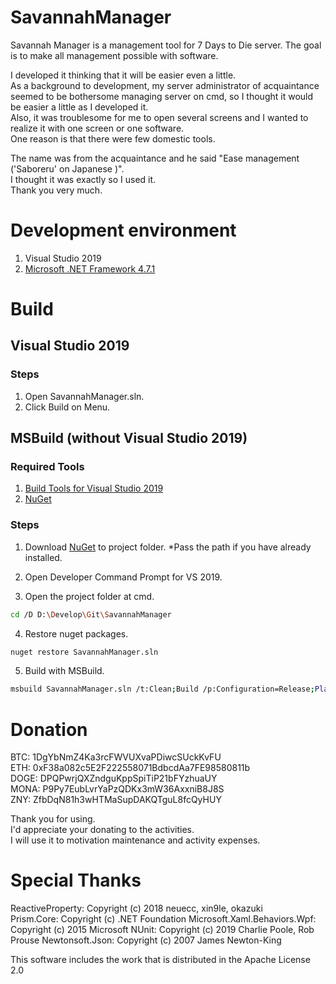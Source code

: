 # SavannahManager
Savannah Manager is a management tool for 7 Days to Die server.
The goal is to make all management possible with software. 

I developed it thinking that it will be easier even a little.  
As a background to development, my server administrator of acquaintance seemed to be bothersome managing server on cmd, so I thought it would be easier a little as I developed it.  
Also, it was troublesome for me to open several screens and I wanted to realize it with one screen or one software.  
One reason is that there were few domestic tools.  

The name was from the acquaintance and he said  "Ease management ('Saboreru' on Japanese )".  
I thought it was exactly so I used it.  
Thank you very much.  

# Development environment
1. Visual Studio 2019
2. [Microsoft .NET Framework 4.7.1](https://docs.microsoft.com/dotnet/framework/install/guide-for-developers)

# Build
## Visual Studio 2019
### Steps
1. Open SavannahManager.sln.
3. Click Build on Menu.

## MSBuild (without Visual Studio 2019)
### Required Tools
1. [Build Tools for Visual Studio 2019](https://www.visualstudio.com/ja/downloads/)
2. [NuGet](https://www.nuget.org/downloads)

### Steps
1. Download [NuGet](https://www.nuget.org/downloads) to project folder.
\*Pass the path if you have already installed.

2. Open Developer Command Prompt for VS 2019.

3. Open the project folder at cmd.
```sh
cd /D D:\Develop\Git\SavannahManager
```

4. Restore nuget packages.
```sh
nuget restore SavannahManager.sln
```

5. Build with MSBuild.
```sh
msbuild SavannahManager.sln /t:Clean;Build /p:Configuration=Release;Platform=x86
```

# Donation
BTC: 1DgYbNmZ4Ka3rcFWVUXvaPDiwcSUckKvFU  
ETH: 0xF38a082c5E2F222558071BdbcdAa7FE98580811b  
DOGE: DPQPwrjQXZndguKppSpiTiP21bFYzhuaUY  
MONA: P9Py7EubLvrYaPzQDKx3mW36AxxniB8J8S  
ZNY: ZfbDqN81h3wHTMaSupDAKQTguL8fcQyHUY  

Thank you for using.  
I'd appreciate your donating to the activities.  
I will use it to motivation maintenance and activity expenses.  

# Special Thanks
ReactiveProperty:               Copyright (c) 2018 neuecc, xin9le, okazuki  
Prism.Core:                     Copyright (c) .NET Foundation
Microsoft.Xaml.Behaviors.Wpf:   Copyright (c) 2015 Microsoft
NUnit:                          Copyright (c) 2019 Charlie Poole, Rob Prouse
Newtonsoft.Json:                Copyright (c) 2007 James Newton-King


This software includes the work that is distributed in the Apache License 2.0